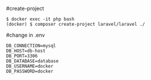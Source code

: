 #create-project

```
$ docker exec -it php bash
(docker) $ composer create-project laravel/laravel ./
```

#change in .env

```
DB_CONNECTION=mysql
DB_HOST=db-host
DB_PORT=3306
DB_DATABASE=database
DB_USERNAME=docker
DB_PASSWORD=docker

```

